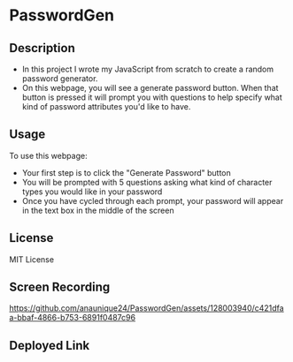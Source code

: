 # PasswordGen

## Description
- In this project I wrote my JavaScript from scratch to create a random password generator.
- On this webpage, you will see a generate password button. When that button is pressed it will prompt you with questions to help specify what kind of password attributes you'd like to have.

## Usage
To use this webpage:
- Your first step is to click the "Generate Password" button
- You will be prompted with 5 questions asking what kind of character types you would like in your password
- Once you have cycled through each prompt, your password will appear in the text box in the middle of the screen

## License
MIT License

## Screen Recording
https://github.com/anaunique24/PasswordGen/assets/128003940/c421dfaa-bbaf-4866-b753-6891f0487c96

## Deployed Link

